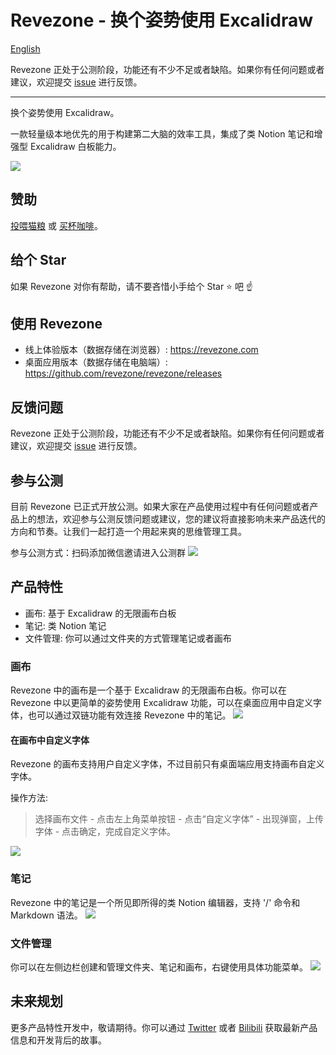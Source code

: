 # Revezone - 换个姿势使用 Excalidraw
[English](README.md)

Revezone 正处于公测阶段，功能还有不少不足或者缺陷。如果你有任何问题或者建议，欢迎提交 [issue](https://github.com/revezone/revezone/issues/new) 进行反馈。

---
换个姿势使用 Excalidraw。

一款轻量级本地优先的用于构建第二大脑的效率工具，集成了类 Notion 笔记和增强型 Excalidraw 白板能力。

![](https://img.alicdn.com/imgextra/i1/O1CN014Se6MT291GABgQYKe_!!6000000008007-0-tps-2214-1378.jpg)

## 赞助
[投喂猫粮](https://afdian.net/a/wantian) 或 [买杯咖啡](https://www.buymeacoffee.com/korbinzhao)。

## 给个 Star
如果 Revezone 对你有帮助，请不要吝惜小手给个 Star ⭐ 吧 ☝️ 

## 使用 Revezone
* 线上体验版本（数据存储在浏览器）: https://revezone.com
* 桌面应用版本（数据存储在电脑端）: https://github.com/revezone/revezone/releases

## 反馈问题
Revezone 正处于公测阶段，功能还有不少不足或者缺陷。如果你有任何问题或者建议，欢迎提交 [issue](https://github.com/revezone/revezone/issues/new) 进行反馈。

## 参与公测
目前 Revezone 已正式开放公测。如果大家在产品使用过程中有任何问题或者产品上的想法，欢迎参与公测反馈问题或建议，您的建议将直接影响未来产品迭代的方向和节奏。让我们一起打造一个用起来爽的思维管理工具。

参与公测方式：扫码添加微信邀请进入公测群
![](https://img.alicdn.com/imgextra/i4/O1CN01rXBaQt1bGC8tJAAit_!!6000000003437-0-tps-1074-885.jpg_300x300)

## 产品特性
* 画布: 基于 Excalidraw 的无限画布白板
* 笔记: 类 Notion 笔记
* 文件管理: 你可以通过文件夹的方式管理笔记或者画布

### 画布
Revezone 中的画布是一个基于 Excalidraw 的无限画布白板。你可以在 Revezone 中以更简单的姿势使用 Excalidraw 功能，可以在桌面应用中自定义字体，也可以通过双链功能有效连接 Revezone 中的笔记。
![](https://img.alicdn.com/imgextra/i3/O1CN01Kr2D0x1L8NX5ArXyc_!!6000000001254-2-tps-2472-1412.png)

#### 在画布中自定义字体
Revezone 的画布支持用户自定义字体，不过目前只有桌面端应用支持画布自定义字体。

操作方法:
> 选择画布文件 - 点击左上角菜单按钮 - 点击“自定义字体” - 出现弹窗，上传字体 - 点击确定，完成自定义字体。

![](https://img.alicdn.com/imgextra/i4/O1CN01o2yg8f1IuWJngoMJt_!!6000000000953-2-tps-2472-1412.png)

### 笔记
Revezone 中的笔记是一个所见即所得的类 Notion 编辑器，支持 '/' 命令和 Markdown 语法。
![](https://img.alicdn.com/imgextra/i2/O1CN012Rp1n21J8GCLvU35i_!!6000000000983-2-tps-2472-1412.png)

### 文件管理
你可以在左侧边栏创建和管理文件夹、笔记和画布，右键使用具体功能菜单。
![](https://img.alicdn.com/imgextra/i2/O1CN016TUwdy1d0k0ecgo51_!!6000000003674-2-tps-816-822.png)

## 未来规划
更多产品特性开发中，敬请期待。你可以通过 [Twitter](https://twitter.com/TheRevezone) 或者 [Bilibili](https://space.bilibili.com/393134139) 获取最新产品信息和开发背后的故事。

